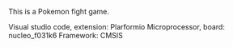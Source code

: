 This is a Pokemon fight game.

Visual studio code, extension: Plarformio
Microprocessor, board: nucleo_f031k6
Framework: CMSIS
